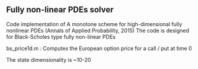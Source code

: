 ## Fully non-linear PDEs solver

Code implementation of A monotone scheme for high-dimensional fully nonlinear PDEs (Annals of Applied Probability, 2015) 
The code is designed for Black-Scholes type fully non-linear PDEs

bs_price1d.m : Computes the European option price for a call / put at time 0 

The state dimensionality is ~10-20 




